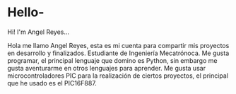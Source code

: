 # Hello-
Hi! I'm Angel Reyes...

Hola me llamo Angel Reyes, esta es mi cuenta para compartir mis proyectos en desarrollo y finalizados.
Estudiante de Ingeniería Mecatrónoca.
Me gusta programar, el principal lenguaje que domino es Python, sin embargo me gusta aventurarme en otros lenguajes para aprender.
Me gusta usar microcontroladores PIC para la realización de ciertos proyectos, el principal que he usado es el PIC16F887.
